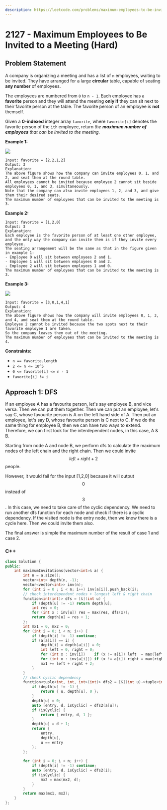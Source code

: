 ```yaml
---
description: https://leetcode.com/problems/maximum-employees-to-be-invited-to-a-meeting/
---
```


# 2127 - Maximum Employees to Be Invited to a Meeting (Hard)

## Problem Statement

A company is organizing a meeting and has a list of `n` employees, waiting to be invited. They have arranged for a large **circular** table, capable of seating **any number** of employees.

The employees are numbered from `0` to `n - 1`. Each employee has a **favorite** person and they will attend the meeting **only if** they can sit next to their favorite person at the table. The favorite person of an employee is **not** themself.

Given a **0-indexed** integer array `favorite`, where `favorite[i]` denotes the favorite person of the `ith` employee, return _the **maximum number of employees** that can be invited to the meeting_.

&#x20;

**Example 1:**

![](https://assets.leetcode.com/uploads/2021/12/14/ex1.png)

```
Input: favorite = [2,2,1,2]
Output: 3
Explanation:
The above figure shows how the company can invite employees 0, 1, and 2, and seat them at the round table.
All employees cannot be invited because employee 2 cannot sit beside employees 0, 1, and 3, simultaneously.
Note that the company can also invite employees 1, 2, and 3, and give them their desired seats.
The maximum number of employees that can be invited to the meeting is 3. 
```

**Example 2:**

```
Input: favorite = [1,2,0]
Output: 3
Explanation: 
Each employee is the favorite person of at least one other employee, and the only way the company can invite them is if they invite every employee.
The seating arrangement will be the same as that in the figure given in example 1:
- Employee 0 will sit between employees 2 and 1.
- Employee 1 will sit between employees 0 and 2.
- Employee 2 will sit between employees 1 and 0.
The maximum number of employees that can be invited to the meeting is 3.
```

**Example 3:**

![](https://assets.leetcode.com/uploads/2021/12/14/ex2.png)

```
Input: favorite = [3,0,1,4,1]
Output: 4
Explanation:
The above figure shows how the company will invite employees 0, 1, 3, and 4, and seat them at the round table.
Employee 2 cannot be invited because the two spots next to their favorite employee 1 are taken.
So the company leaves them out of the meeting.
The maximum number of employees that can be invited to the meeting is 4.
```

&#x20;

**Constraints:**

* `n == favorite.length`
* `2 <= n <= 10^5`
* `0 <= favorite[i] <= n - 1`
* `favorite[i] != i`

## Approach 1: DFS

If an employee A has a favourite person, let's say employee B, and vice versa. Then we can put them together. Then we can put an employee, let's say C, whose favourite person is A on the left hand side of A. Then put an employee, let's say D, whose favourite person is C next to C. If we do the same thing for employee B, then we can have two ways to extend. Therefore, we can first look for the interdependent nodes, in this case, A & B.

Starting from node A and node B, we perform dfs to calculate the maximum nodes of the left chain and the right chain. Then we could invite $$left+right+2$$people.

However, it would fail for the input \[1,2,0] because it will output $$0$$ instead of $$3$$. In this case, we need to take care of the cyclic dependency. We need to run another dfs function for each node and check if there is a cyclic dependency. If the visited node is the entry node, then we know there is a cycle here. Then we could invite them also.

The final answer is simple the maximum number of the result of case 1 and case 2.

### C++

```cpp
class Solution {
public:
    int maximumInvitations(vector<int>& a) {
        int n = a.size();
        vector<int> depth(n, -1);
        vector<vector<int>> inv(n);
        for (int i = 0 ; i < n; i++) inv[a[i]].push_back(i);
        // check interdependent nodes + longest left & right chain
        function<int(int)> dfs = [&](int u) {
            if (depth[u] != -1) return depth[u];
            int res = 0;
            for (int x : inv[u]) res = max(res, dfs(x));
            return depth[u] = res + 1;
        };
        int mx1 = 0, mx2 = 0;
        for (int i = 0; i < n; i++) {
            if (depth[i] != -1) continue;
            if (a[a[i]] == i) {
                depth[i] = depth[a[i]] = 0;
                int left = 0, right = 0;
                for (int x : inv[i])    if (x != a[i]) left  = max(left, dfs(x));
                for (int x : inv[a[i]]) if (x != a[i]) right = max(right, dfs(x));
                mx1 += left + right + 2;
            }
        }
        // check cyclic dependency
        function<tuple<int, int, int>(int)> dfs2 = [&](int u)->tuple<int, int, int> {
            if (depth[u] != -1) {
                return { u, depth[u], 0 };
            }  
            depth[u] = 0;
            auto [entry, d, isCyclic] = dfs2(a[u]);
            if (isCyclic) {
                return { entry, d, 1 };
            }
            depth[u] = d + 1;
            return {
                entry,
                depth[u],
                u == entry
            };
        };
        
        for (int i = 0; i < n; i++) {
            if (depth[i] != -1) continue;
            auto [entry, d, isCyclic] = dfs2(i);
            if (isCyclic) {
                mx2 = max(mx2, d);
            }
        }
        return max(mx1, mx2);
    }
};
```

